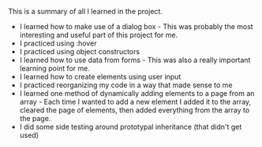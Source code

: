 This is a summary of all I learned in the project.

* I learned how to make use of a dialog box - This was probably the most interesting and useful part of this project for me.
* I practiced using :hover
* I practiced using object constructors
* I learned how to use data from forms - This was also a really important learning point for me.
* I learned how to create elements using user input
* I practiced reorganizing my code in a way that made sense to me
* I learned one method of dynamically adding elements to a page from an array - Each time I wanted to add a new element I added it to the array, cleared the page of elements, then added everything from the array to the page.
* I did some side testing around prototypal inheritance (that didn't get used)